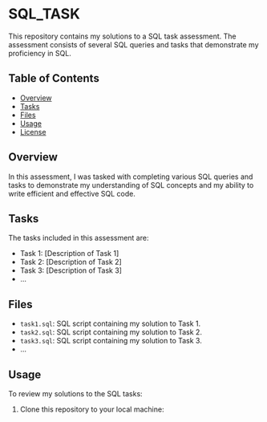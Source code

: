 # SQL_TASK

This repository contains my solutions to a SQL task assessment. The assessment consists of several SQL queries and tasks that demonstrate my proficiency in SQL.

## Table of Contents

- [Overview](#overview)
- [Tasks](#tasks)
- [Files](#files)
- [Usage](#usage)
- [License](#license)

## Overview

In this assessment, I was tasked with completing various SQL queries and tasks to demonstrate my understanding of SQL concepts and my ability to write efficient and effective SQL code.

## Tasks

The tasks included in this assessment are:

- Task 1: [Description of Task 1]
- Task 2: [Description of Task 2]
- Task 3: [Description of Task 3]
- ...

## Files

- `task1.sql`: SQL script containing my solution to Task 1.
- `task2.sql`: SQL script containing my solution to Task 2.
- `task3.sql`: SQL script containing my solution to Task 3.
- ...

## Usage

To review my solutions to the SQL tasks:

1. Clone this repository to your local machine:

